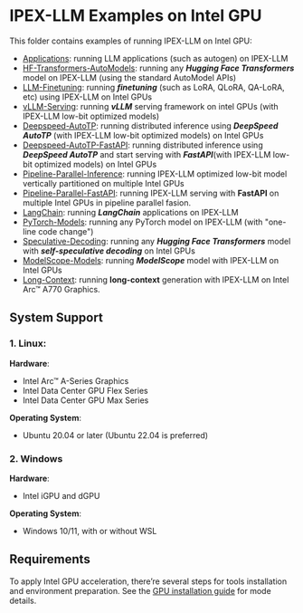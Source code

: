 # IPEX-LLM Examples on Intel GPU

This folder contains examples of running IPEX-LLM on Intel GPU:

- [Applications](Applications): running LLM applications (such as autogen) on IPEX-LLM
- [HF-Transformers-AutoModels](HF-Transformers-AutoModels): running any ***Hugging Face Transformers*** model on IPEX-LLM (using the standard AutoModel APIs)
- [LLM-Finetuning](LLM-Finetuning): running ***finetuning*** (such as LoRA, QLoRA, QA-LoRA, etc) using IPEX-LLM on Intel GPUs
- [vLLM-Serving](vLLM-Serving): running ***vLLM*** serving framework on intel GPUs (with IPEX-LLM low-bit optimized models)
- [Deepspeed-AutoTP](Deepspeed-AutoTP): running distributed inference using ***DeepSpeed AutoTP*** (with IPEX-LLM low-bit optimized models) on Intel GPUs
- [Deepspeed-AutoTP-FastAPI](Deepspeed-AutoTP-FastAPI): running distributed inference using ***DeepSpeed AutoTP*** and start serving with ***FastAPI***(with IPEX-LLM low-bit optimized models) on Intel GPUs
- [Pipeline-Parallel-Inference](Pipeline-Parallel-Inference): running IPEX-LLM optimized low-bit model vertically partitioned on multiple Intel GPUs
- [Pipeline-Parallel-FastAPI](Pipeline-Parallel-FastAPI): running IPEX-LLM serving with **FastAPI** on multiple Intel GPUs in pipeline parallel fasion.
- [LangChain](LangChain): running ***LangChain*** applications on IPEX-LLM
- [PyTorch-Models](PyTorch-Models): running any PyTorch model on IPEX-LLM (with "one-line code change")
- [Speculative-Decoding](Speculative-Decoding): running any ***Hugging Face Transformers*** model with ***self-speculative decoding*** on Intel GPUs
- [ModelScope-Models](ModelScope-Models): running ***ModelScope*** model with IPEX-LLM on Intel GPUs
- [Long-Context](Long-Context): running **long-context** generation with IPEX-LLM on Intel Arc™ A770 Graphics.


## System Support
### 1. Linux: 
**Hardware**:
- Intel Arc™ A-Series Graphics
- Intel Data Center GPU Flex Series
- Intel Data Center GPU Max Series

**Operating System**:
- Ubuntu 20.04 or later (Ubuntu 22.04 is preferred)

### 2. Windows
**Hardware**:
- Intel iGPU and dGPU

**Operating System**:
- Windows 10/11, with or without WSL 

## Requirements
To apply Intel GPU acceleration, there’re several steps for tools installation and environment preparation. See the [GPU installation guide](https://ipex-llm.readthedocs.io/en/latest/doc/LLM/Overview/install_gpu.html) for mode details.